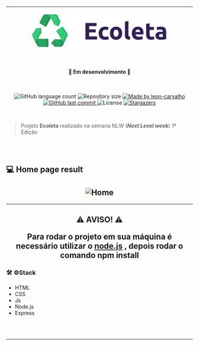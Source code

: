 ***
<h4 align="center">
    <img alt="NextLevelWeek" title="NLW" src="./public/assets/logo.svg" />
</h4><br/>

<h4 align="center"> 
	🚧 Em desenvolvimento 🚧
</h4><br/>

<p align="center">
  <img alt="GitHub language count" src="https://img.shields.io/github/languages/count/Pedroemanuelavelar/Ecoleta?color=%2304D361">

  <img alt="Repository size" src="https://img.shields.io/github/repo-size/Pedroemanuelavelar/Ecoleta">

  	
  <a href="https://www.linkedin.com/in/pedro-emanuel-10a337160/">
    <img alt="Made by leon-carvalho" src="https://img.shields.io/badge/made%20by-Pedro Emanuel-%2304D361">
  </a>
	
  
  <a href="https://github.com/Pedroemanuelavelar/Ecoleta/commits/master">
    <img alt="GitHub last commit" src="https://img.shields.io/github/last-commit/Pedroemanuelavelar/Ecoleta">
  </a>

  <img alt="License" src="https://img.shields.io/badge/license-MIT-brightgreen">
   <a href="https://github.com/Pedroemanuelavelar/Ecoleta/stargazers">
    <img alt="Stargazers" src="https://img.shields.io/github/stars/Pedroemanuelavelar/Ecoleta?style=social">
  </a>
</p>
<br/>

>Projeto **Ecoleta** realizado na semana NLW (**_Next Level week_**) 1ª Edição
<br/>
<br/>

<h2>💻 Home page result</h2>

<h2 align="center">
    <img alt="Home" title="NLW" src="https://i.imgur.com/nng9l6Q.png " />
</h2>

---
<h2 align="center">

⚠️ AVISO! ⚠️
<p>Para rodar o projeto em sua máquina é necessário utilizar o <span color=%2304D361><a href="https://nodejs.org/en/download/">node.js</a>
</span>, depois rodar o comando <strong>npm install</strong></p> 
</h2>



<h3>🛠️ ⚙️<strong>Stack</strong></h3>

- HTML
- CSS
- Js
- Node.js
- Express

<br>
<br>

***
